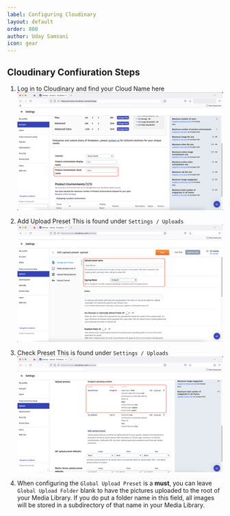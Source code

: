 ```yaml
---
label: Configuring Cloudinary
layout: default
order: 800
author: Uday Samsani
icon: gear
---
```

## Cloudinary Confiuration Steps
1. Log in to Cloudinary and find your Cloud Name here
![Cloudinary Settings](assets/cloudinary-settings.png)


2. Add Upload Preset This is found under `Settings / Uploads`
![Add Upload Preset](assets/cloudinary-upload-settings.png)


3. Check Preset This is found under `Settings / Uploads`
![Uploads Preset](assets/cloudinary-presets.png)


4. When configuring the `Global Upload Preset` is a **must**, you can leave `Global Upload Folder` blank to have the pictures uploaded to the root of your Media Library.  If you do put a folder name in this field, all images will be stored in a subdirectory of that name in your Media Library.